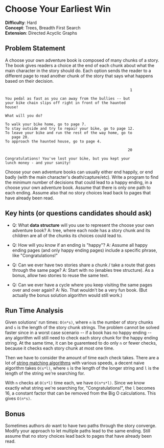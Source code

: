 # Choose Your Earliest Win

**Difficulty**: Hard    
**Concept**: Trees, Breadth First Search   
**Extension**: Directed Acyclic Graphs   

## Problem Statement 

A choose your own adventure book is composed of many chunks of a story.   The book gives readers a choice at the end of each chunk about what the main character in the story should do.  Each option sends the reader to a different page to read another chunk of the story that says what happens based on their decision.

```
                                                         1
                                                         
You pedal as fast as you can away from the bullies -- but
your bike chain slips off right in front of the haunted 
house!

What will you do?

To walk your bike home, go to page 7.
To stay outside and try to repair your bike, go to page 12.
To leave your bike and run the rest of the way home, go to 
   page 20.
To approach the haunted house, go to page 4.
```

```
                                                        20
                                                         
Congratulations! You've lost your bike, but you kept your 
lunch money - and your sanity!
```



Choose your own adventure books can usually either end happily, or end badly (with the main character's death/capture/etc).  Write a program to find the minimum number of decisions that could lead to a happy ending, in a choose your own adventure book. Assume that there is only one path to each ending.  Assume also that no story choices lead back to pages that have already been read.

## Key hints (or questions candidates should ask)

* Q: What **data structure** will you use to represent the choose your own adventure book?  A: tree, where each node has a story chunk and its children are all of the chunks its choices could lead to. 

* Q: How will you know if an ending is "happy"? A: Assume all happy ending pages (and only happy ending pages) include a specific phrase, like "Congratulations!" 

* Q: Can we ever have two stories share a chunk / take a route that goes through the same page?  A: Start with no (enables tree structure). As a bonus, allow two stories to reuse the same text.

* Q: Can we ever have a cycle where you keep visiting the same pages over and over again? A: No. That wouldn't be a very fun book. (But actually the bonus solution algorithm would still work.)


## Run Time Analysis

Given solutions' run times: `O(n*s)`, where `n` is the number of story chunks and `s` is the length of the story chunk strings.  The problem cannot be solved faster since in a worst case scenario -- if a book has no happy ending -- any algorithm will still need to check each story chunk for the happy ending string. At the same time, it can be guarenteed to do only `n` or fewer checks, because it checks each story chunk at most one time.  

Then we have to consider the amount of time each check takes.  There are a lot of <a href="https://en.wikipedia.org/wiki/String_searching_algorithm" target="_blank">string matching algorithms</a> with various speeds, a decent naive algorithm takes `O(s*l)`, where `s` is the length of the longer string and `l` is the length of the string we're searching for.

With `n` checks at `O(s*l)` time each, we have `O(n*s*l)`.  Since we know exactly what string we're searching for, "Congratulations!", the `l` becomes 16, a constant factor that can be removed from the Big O calculations. This gives `O(n*s)`. 

## Bonus

Sometimes authors _do_ want to have two paths through the story converge. Modify your approach to let multiple paths lead to the same ending. Still assume that no story choices lead back to pages that have already been read.




